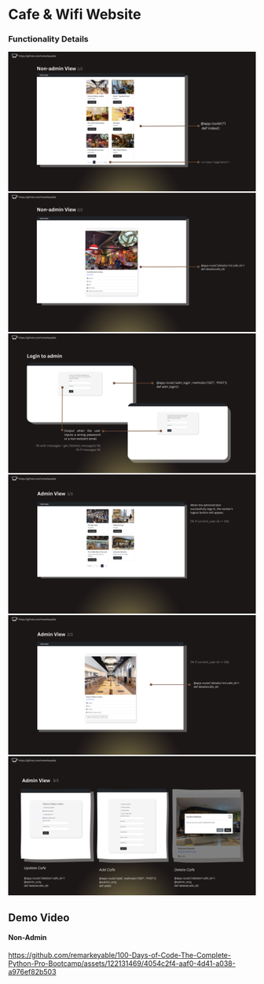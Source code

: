 <h1>Cafe & Wifi Website</h1>
<h3>Functionality Details </h3>
<img src="img/1.png">
<img src="img/2.png">
<img src="img/3.png">
<img src="img/4.png">
<img src="img/5.png">
<img src="img/6.png">
<h2>Demo Video</h2>
<h4> Non-Admin </h4>


https://github.com/remarkeyable/100-Days-of-Code-The-Complete-Python-Pro-Bootcamp/assets/122131469/4054c2f4-aaf0-4d41-a038-a976ef82b503


